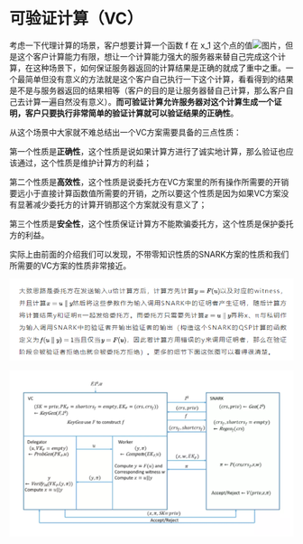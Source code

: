 # 可验证计算（VC）

考虑一下代理计算的场景，客户想要计算一个函数 f 在 x_1 这个点的值![图片](https://mmbiz.qpic.cn/mmbiz_png/GPNbibUVU0hEtSISIz70p3L9rCmromynZka5ibiaHPkXkibwSFWqaAGXQicepGeAeSlfZLZ4RXZy2xhQGxYZyoXhYYg/640?wx_fmt=jpeg&tp=webp&wxfrom=5&wx_lazy=1&wx_co=1)，但是这个客户计算能力有限，想让一个计算能力强大的服务器来替自己完成这个计算，在这种场景下，如何保证服务器返回的计算结果是正确的就成了重中之重。一个最简单但没有意义的方法就是这个客户自己执行一下这个计算，看看得到的结果是不是与服务器返回的结果相等（客户的目的是让服务器替自己计算，那么客户自己去计算一遍自然没有意义）。**而可验证计算允许服务器对这个计算生成一个证明，客户只要执行非常简单的验证计算就可以验证结果的正确性**。

从这个场景中大家就不难总结出一个VC方案需要具备的三点性质：

第一个性质是**正确性**，这个性质是说如果计算方进行了诚实地计算，那么验证也应该通过，这个性质是维护计算方的利益；

第二个性质是**高效性**，这个性质是说委托方在VC方案里的所有操作所需要的开销要远小于直接计算函数值所需要的开销，之所以要这个性质是因为如果VC方案没有显著减少委托方的计算开销那这个方案就没有意义了；

第三个性质是**安全性**，这个性质保证计算方不能欺骗委托方，这个性质是保护委托方的利益。

实际上由前面的介绍我们可以发现，不带零知识性质的SNARK方案的性质和我们所需要的VC方案的性质非常接近。

![image-20210203190801365](https://raw.githubusercontent.com/Whisker17/ImageStoreService/main/img/20210203190807.png)

![image-20210203185817010](https://raw.githubusercontent.com/Whisker17/ImageStoreService/main/img/20210203185818.png)